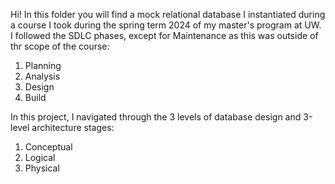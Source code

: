 Hi!
In this folder you will find a mock relational database I instantiated during a course I took during the spring term 2024 of my master's program at UW. I followed the SDLC phases, except for Maintenance as this was outside of thr scope of the course:
1. Planning
2. Analysis
3. Design
4. Build
   
In this project, I navigated through the 3 levels of database design and 3-level architecture stages:
1. Conceptual
2. Logical
3. Physical
